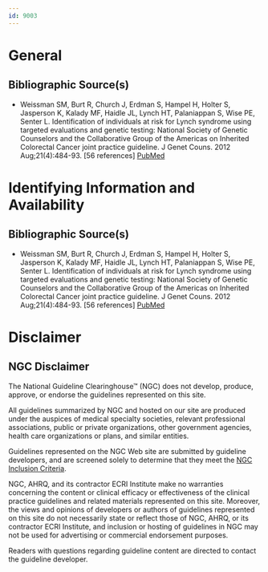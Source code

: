```yaml
---
id: 9003
---
```


# General

## Bibliographic Source(s)

- Weissman SM, Burt R, Church J, Erdman S, Hampel H, Holter S, Jasperson K, Kalady MF, Haidle JL, Lynch HT, Palaniappan S, Wise PE, Senter L. Identification of individuals at risk for Lynch syndrome using targeted evaluations and genetic testing: National Society of Genetic Counselors and the Collaborative Group of the Americas on Inherited Colorectal Cancer joint practice guideline. J Genet Couns. 2012 Aug;21(4):484-93. [56 references] [ PubMed ](http://www.ncbi.nlm.nih.gov/entrez/query.fcgi?cmd=Retrieve&db=pubmed&dopt=Abstract&list_uids=22167527)

# Identifying Information and Availability

## Bibliographic Source(s)

- Weissman SM, Burt R, Church J, Erdman S, Hampel H, Holter S, Jasperson K, Kalady MF, Haidle JL, Lynch HT, Palaniappan S, Wise PE, Senter L. Identification of individuals at risk for Lynch syndrome using targeted evaluations and genetic testing: National Society of Genetic Counselors and the Collaborative Group of the Americas on Inherited Colorectal Cancer joint practice guideline. J Genet Couns. 2012 Aug;21(4):484-93. [56 references] [ PubMed ](http://www.ncbi.nlm.nih.gov/entrez/query.fcgi?cmd=Retrieve&db=pubmed&dopt=Abstract&list_uids=22167527)

# Disclaimer

## NGC Disclaimer

The National Guideline Clearinghouse™ (NGC) does not develop, produce, approve, or endorse the guidelines represented on this site.

All guidelines summarized by NGC and hosted on our site are produced under the auspices of medical specialty societies, relevant professional associations, public or private organizations, other government agencies, health care organizations or plans, and similar entities.

Guidelines represented on the NGC Web site are submitted by guideline developers, and are screened solely to determine that they meet the [NGC Inclusion Criteria](/help-and-about/summaries/inclusion-criteria).

NGC, AHRQ, and its contractor ECRI Institute make no warranties concerning the content or clinical efficacy or effectiveness of the clinical practice guidelines and related materials represented on this site. Moreover, the views and opinions of developers or authors of guidelines represented on this site do not necessarily state or reflect those of NGC, AHRQ, or its contractor ECRI Institute, and inclusion or hosting of guidelines in NGC may not be used for advertising or commercial endorsement purposes.

Readers with questions regarding guideline content are directed to contact the guideline developer.

